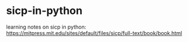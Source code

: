 # sicp-in-python
learning notes on sicp in python: https://mitpress.mit.edu/sites/default/files/sicp/full-text/book/book.html
